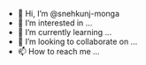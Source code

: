 - 👋 Hi, I’m @snehkunj-monga
- 👀 I’m interested in ...
- 🌱 I’m currently learning ...
- 💞️ I’m looking to collaborate on ...
- 📫 How to reach me ...

<!---
snehkunj-monga/snehkunj-monga is a ✨ special ✨ repository because its `README.md` (this file) appears on your GitHub profile.
You can click the Preview link to take a look at your changes.
--->
